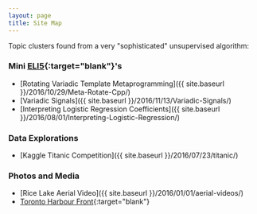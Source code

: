 ```yaml
---
layout: page
title: Site Map
---
```


Topic clusters found from a very "sophisticated" unsupervised algorithm:

### Mini [ELI5](https://www.reddit.com/r/explainlikeimfive/){:target="blank"}'s
- [Rotating Variadic Template Metaprogramming]({{ site.baseurl }}/2016/10/29/Meta-Rotate-Cpp/)
- [Variadic Signals]({{ site.baseurl }}/2016/11/13/Variadic-Signals/)
- [Interpreting Logistic Regression Coefficients]({{ site.baseurl }}/2016/08/01/Interpreting-Logistic-Regression/)

### Data Explorations
- [Kaggle Titanic Competition]({{ site.baseurl }}/2016/07/23/titanic/)

### Photos and Media
- [Rice Lake Aerial Video]({{ site.baseurl }}/2016/01/01/aerial-videos/)
- [Toronto Harbour Front](https://www.youtube.com/watch?v=o1lQiE5Lt7M){:target="blank"}
